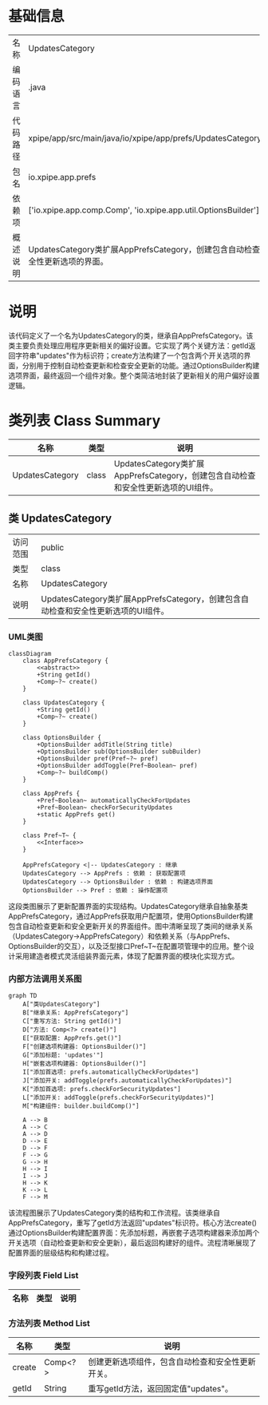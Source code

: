 # 基础信息

|      |      |
|------|------|
| 名称 | UpdatesCategory |
| 编码语言 | .java |
| 代码路径 | xpipe/app/src/main/java/io/xpipe/app/prefs/UpdatesCategory.java |
| 包名 | io.xpipe.app.prefs |
| 依赖项 | ['io.xpipe.app.comp.Comp', 'io.xpipe.app.util.OptionsBuilder'] |
| 概述说明 | UpdatesCategory类扩展AppPrefsCategory，创建包含自动检查和安全性更新选项的界面。 |

# 说明

该代码定义了一个名为UpdatesCategory的类，继承自AppPrefsCategory。该类主要负责处理应用程序更新相关的偏好设置。它实现了两个关键方法：getId返回字符串"updates"作为标识符；create方法构建了一个包含两个开关选项的界面，分别用于控制自动检查更新和检查安全更新的功能。通过OptionsBuilder构建选项界面，最终返回一个组件对象。整个类简洁地封装了更新相关的用户偏好设置逻辑。

# 类列表 Class Summary

| 名称   | 类型  | 说明 |
|-------|------|-------------|
| UpdatesCategory | class | UpdatesCategory类扩展AppPrefsCategory，创建包含自动检查和安全性更新选项的UI组件。 |



## 类 UpdatesCategory

|      |      |
|------|------|
| 访问范围 | public |
| 类型 | class |
| 名称 | UpdatesCategory |
| 说明 | UpdatesCategory类扩展AppPrefsCategory，创建包含自动检查和安全性更新选项的UI组件。 |


### UML类图

```mermaid
classDiagram
    class AppPrefsCategory {
        <<abstract>>
        +String getId()
        +Comp~?~ create()
    }

    class UpdatesCategory {
        +String getId()
        +Comp~?~ create()
    }

    class OptionsBuilder {
        +OptionsBuilder addTitle(String title)
        +OptionsBuilder sub(OptionsBuilder subBuilder)
        +OptionsBuilder pref(Pref~?~ pref)
        +OptionsBuilder addToggle(Pref~Boolean~ pref)
        +Comp~?~ buildComp()
    }

    class AppPrefs {
        +Pref~Boolean~ automaticallyCheckForUpdates
        +Pref~Boolean~ checkForSecurityUpdates
        +static AppPrefs get()
    }

    class Pref~T~ {
        <<Interface>>
    }

    AppPrefsCategory <|-- UpdatesCategory : 继承
    UpdatesCategory --> AppPrefs : 依赖 : 获取配置项
    UpdatesCategory --> OptionsBuilder : 依赖 : 构建选项界面
    OptionsBuilder --> Pref : 依赖 : 操作配置项
```

这段类图展示了更新配置界面的实现结构。UpdatesCategory继承自抽象基类AppPrefsCategory，通过AppPrefs获取用户配置项，使用OptionsBuilder构建包含自动检查更新和安全更新开关的界面组件。图中清晰呈现了类间的继承关系（UpdatesCategory→AppPrefsCategory）和依赖关系（与AppPrefs、OptionsBuilder的交互），以及泛型接口Pref~T~在配置项管理中的应用。整个设计采用建造者模式灵活组装界面元素，体现了配置界面的模块化实现方式。


### 内部方法调用关系图

```mermaid
graph TD
    A["类UpdatesCategory"]
    B["继承关系: AppPrefsCategory"]
    C["重写方法: String getId()"]
    D["方法: Comp<?> create()"]
    E["获取配置: AppPrefs.get()"]
    F["创建选项构建器: OptionsBuilder()"]
    G["添加标题: 'updates'"]
    H["嵌套选项构建器: OptionsBuilder()"]
    I["添加首选项: prefs.automaticallyCheckForUpdates"]
    J["添加开关: addToggle(prefs.automaticallyCheckForUpdates)"]
    K["添加首选项: prefs.checkForSecurityUpdates"]
    L["添加开关: addToggle(prefs.checkForSecurityUpdates)"]
    M["构建组件: builder.buildComp()"]

    A --> B
    A --> C
    A --> D
    D --> E
    D --> F
    F --> G
    G --> H
    H --> I
    I --> J
    H --> K
    K --> L
    F --> M
```

该流程图展示了UpdatesCategory类的结构和工作流程。该类继承自AppPrefsCategory，重写了getId方法返回"updates"标识符。核心方法create()通过OptionsBuilder构建配置界面：先添加标题，再嵌套子选项构建器来添加两个开关选项（自动检查更新和安全更新），最后返回构建好的组件。流程清晰展现了配置界面的层级结构和构建过程。

### 字段列表 Field List

| 名称  | 类型  | 说明 |
|-------|-------|------|

### 方法列表 Method List

| 名称  | 类型  | 说明 |
|-------|-------|------|
| create | Comp<?> | 创建更新选项组件，包含自动检查和安全性更新开关。 |
| getId | String | 重写getId方法，返回固定值"updates"。 |




